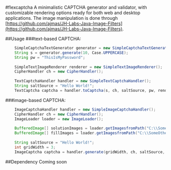 #flexcaptcha
A minimalistic CAPTCHA generator and validator, with customizable rendering options ready for both web and desktop applications. The image manipulation is done through [https://github.com/ajmas/JH-Labs-Java-Image-Filters](https://github.com/ajmas/JH-Labs-Java-Image-Filters).

##Usage
###text-based CAPTCHA:

```java
    SimpleCaptchaTextGenerator generator = new SimpleCaptchaTextGenerator();
    String s = generator.generate(10, Case.UPPERCASE);
    String pw = "ThisIsMyPassword";
    
    SimpleTextImageRenderer renderer = new SimpleTextImageRenderer();
    CipherHandler ch = new CipherHandler();
    
    TextCaptchaHandler handler = new SimpleTextCaptchaHandler();
    String saltSource = "Hello World!";
    TextCaptcha captcha = handler.toCaptcha(s, ch, saltSource, pw, renderer , 100, 300);
```

###image-based CAPTCHA:

```java
    ImageCaptchaHandler handler = new SimpleImageCaptchaHandler();
    CipherHandler ch = new CipherHandler();
    ImageLoader loader = new ImageLoader();
    
    BufferedImage[] solutionImages = loader.getImagesfromPath("C:\\SomeDirectory");
    BufferedImage[] fillImages = loader.getImagesfromPath("C:\\SomeOtherDirectory");
    
    String saltSource = "Hello World!";
    int gridWidth = 3;
    ImageCaptcha captcha = handler.generate(gridWidth, ch, saltSource, password, solutionImages, fillImages);
```
##Dependency
Coming soon

